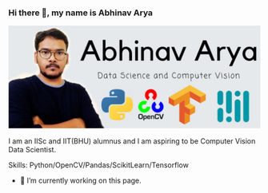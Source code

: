 ### Hi there 👋, my name is Abhinav Arya
![](https://github.com/AbhinavArya1990/car-price/blob/main/git_banner.JPG?raw=true)

I am an IISc and IIT(BHU) alumnus and I am aspiring to be Computer Vision Data Scientist.  

Skills: Python/OpenCV/Pandas/ScikitLearn/Tensorflow

- 🔭 I’m currently working on this page. 
